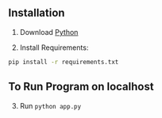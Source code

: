 
## Installation
1. Download [Python](https://www.python.org/downloads/) 

1. Install Requirements:
```bash
pip install -r requirements.txt
```
## To Run Program on localhost
3. Run `python app.py`

